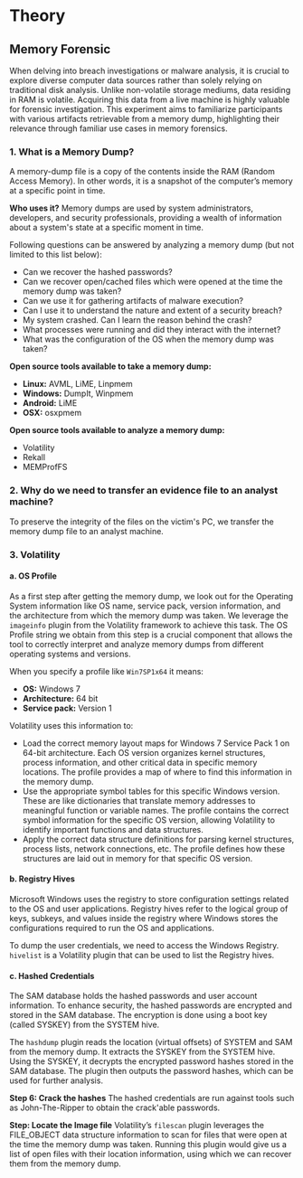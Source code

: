 # Theory

## Memory Forensic

When delving into breach investigations or malware analysis, it is crucial to explore diverse computer data sources rather than solely relying on traditional disk analysis. Unlike non-volatile storage mediums, data residing in RAM is volatile. Acquiring this data from a live machine is highly valuable for forensic investigation. This experiment aims to familiarize participants with various artifacts retrievable from a memory dump, highlighting their relevance through familiar use cases in memory forensics.

### 1. What is a Memory Dump?

A memory-dump file is a copy of the contents inside the RAM (Random Access Memory). In other words, it is a snapshot of the computer’s memory at a specific point in time.

**Who uses it?** Memory dumps are used by system administrators, developers, and security professionals, providing a wealth of information about a system's state at a specific moment in time.

Following questions can be answered by analyzing a memory dump (but not limited to this list below):

- Can we recover the hashed passwords?
- Can we recover open/cached files which were opened at the time the memory dump was taken?
- Can we use it for gathering artifacts of malware execution?
- Can I use it to understand the nature and extent of a security breach?
- My system crashed. Can I learn the reason behind the crash?
- What processes were running and did they interact with the internet?
- What was the configuration of the OS when the memory dump was taken?

**Open source tools available to take a memory dump:**

- **Linux:** AVML, LiME, Linpmem
- **Windows:** DumpIt, Winpmem
- **Android:** LiME
- **OSX:** osxpmem

**Open source tools available to analyze a memory dump:**

- Volatility
- Rekall
- MEMProfFS

### 2. Why do we need to transfer an evidence file to an analyst machine?

To preserve the integrity of the files on the victim's PC, we transfer the memory dump file to an analyst machine.

### 3. Volatility

#### a. OS Profile

As a first step after getting the memory dump, we look out for the Operating System information like OS name, service pack, version information, and the architecture from which the memory dump was taken. We leverage the `imageinfo` plugin from the Volatility framework to achieve this task. The OS Profile string we obtain from this step is a crucial component that allows the tool to correctly interpret and analyze memory dumps from different operating systems and versions.

When you specify a profile like `Win7SP1x64` it means:

- **OS:** Windows 7
- **Architecture:** 64 bit
- **Service pack:** Version 1

Volatility uses this information to:

- Load the correct memory layout maps for Windows 7 Service Pack 1 on 64-bit architecture. Each OS version organizes kernel structures, process information, and other critical data in specific memory locations. The profile provides a map of where to find this information in the memory dump.
- Use the appropriate symbol tables for this specific Windows version. These are like dictionaries that translate memory addresses to meaningful function or variable names. The profile contains the correct symbol information for the specific OS version, allowing Volatility to identify important functions and data structures.
- Apply the correct data structure definitions for parsing kernel structures, process lists, network connections, etc. The profile defines how these structures are laid out in memory for that specific OS version.

#### b. Registry Hives

Microsoft Windows uses the registry to store configuration settings related to the OS and user applications. Registry hives refer to the logical group of keys, subkeys, and values inside the registry where Windows stores the configurations required to run the OS and applications.

To dump the user credentials, we need to access the Windows Registry. `hivelist` is a Volatility plugin that can be used to list the Registry hives.

#### c. Hashed Credentials

The SAM database holds the hashed passwords and user account information. To enhance security, the hashed passwords are encrypted and stored in the SAM database. The encryption is done using a boot key (called SYSKEY) from the SYSTEM hive.

The `hashdump` plugin reads the location (virtual offsets) of SYSTEM and SAM from the memory dump. It extracts the SYSKEY from the SYSTEM hive. Using the SYSKEY, it decrypts the encrypted password hashes stored in the SAM database. The plugin then outputs the password hashes, which can be used for further analysis.

**Step 6: Crack the hashes**
The hashed credentials are run against tools such as John-The-Ripper to obtain the crack'able passwords.

**Step: Locate the Image file**
Volatility’s `filescan` plugin leverages the FILE_OBJECT data structure information to scan for files that were open at the time the memory dump was taken. Running this plugin would give us a list of open files with their location information, using which we can recover them from the memory dump.
